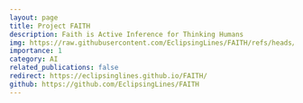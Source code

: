 ```yaml
---
layout: page
title: Project FAITH
description: Faith is Active Inference for Thinking Humans
img: https://raw.githubusercontent.com/EclipsingLines/FAITH/refs/heads/main/docs/assets/images/faith_main.webp
importance: 1
category: AI
related_publications: false
redirect: https://eclipsinglines.github.io/FAITH/
github: https://github.com/EclipsingLines/FAITH
---
```

